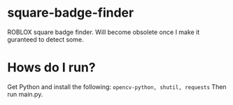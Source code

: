 # square-badge-finder
ROBLOX square badge finder. Will become obsolete once I make it guranteed to detect some.
# Hows do I run?
Get Python and install the following:
`opencv-python, shutil, requests`
Then run main.py.
